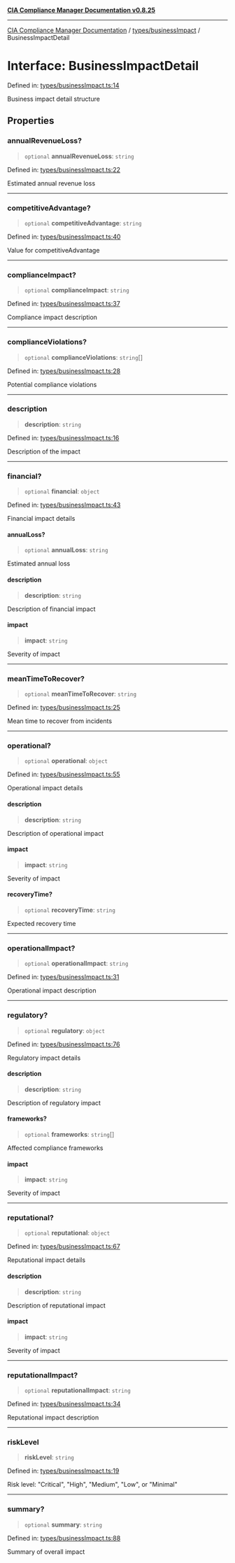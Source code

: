 [**CIA Compliance Manager Documentation v0.8.25**](../../../README.md)

***

[CIA Compliance Manager Documentation](../../../modules.md) / [types/businessImpact](../README.md) / BusinessImpactDetail

# Interface: BusinessImpactDetail

Defined in: [types/businessImpact.ts:14](https://github.com/Hack23/cia-compliance-manager/blob/b7816746b3b7f5e02cb18303af9cc6696a8caef9/src/types/businessImpact.ts#L14)

Business impact detail structure

## Properties

### annualRevenueLoss?

> `optional` **annualRevenueLoss**: `string`

Defined in: [types/businessImpact.ts:22](https://github.com/Hack23/cia-compliance-manager/blob/b7816746b3b7f5e02cb18303af9cc6696a8caef9/src/types/businessImpact.ts#L22)

Estimated annual revenue loss

***

### competitiveAdvantage?

> `optional` **competitiveAdvantage**: `string`

Defined in: [types/businessImpact.ts:40](https://github.com/Hack23/cia-compliance-manager/blob/b7816746b3b7f5e02cb18303af9cc6696a8caef9/src/types/businessImpact.ts#L40)

Value for competitiveAdvantage

***

### complianceImpact?

> `optional` **complianceImpact**: `string`

Defined in: [types/businessImpact.ts:37](https://github.com/Hack23/cia-compliance-manager/blob/b7816746b3b7f5e02cb18303af9cc6696a8caef9/src/types/businessImpact.ts#L37)

Compliance impact description

***

### complianceViolations?

> `optional` **complianceViolations**: `string`[]

Defined in: [types/businessImpact.ts:28](https://github.com/Hack23/cia-compliance-manager/blob/b7816746b3b7f5e02cb18303af9cc6696a8caef9/src/types/businessImpact.ts#L28)

Potential compliance violations

***

### description

> **description**: `string`

Defined in: [types/businessImpact.ts:16](https://github.com/Hack23/cia-compliance-manager/blob/b7816746b3b7f5e02cb18303af9cc6696a8caef9/src/types/businessImpact.ts#L16)

Description of the impact

***

### financial?

> `optional` **financial**: `object`

Defined in: [types/businessImpact.ts:43](https://github.com/Hack23/cia-compliance-manager/blob/b7816746b3b7f5e02cb18303af9cc6696a8caef9/src/types/businessImpact.ts#L43)

Financial impact details

#### annualLoss?

> `optional` **annualLoss**: `string`

Estimated annual loss

#### description

> **description**: `string`

Description of financial impact

#### impact

> **impact**: `string`

Severity of impact

***

### meanTimeToRecover?

> `optional` **meanTimeToRecover**: `string`

Defined in: [types/businessImpact.ts:25](https://github.com/Hack23/cia-compliance-manager/blob/b7816746b3b7f5e02cb18303af9cc6696a8caef9/src/types/businessImpact.ts#L25)

Mean time to recover from incidents

***

### operational?

> `optional` **operational**: `object`

Defined in: [types/businessImpact.ts:55](https://github.com/Hack23/cia-compliance-manager/blob/b7816746b3b7f5e02cb18303af9cc6696a8caef9/src/types/businessImpact.ts#L55)

Operational impact details

#### description

> **description**: `string`

Description of operational impact

#### impact

> **impact**: `string`

Severity of impact

#### recoveryTime?

> `optional` **recoveryTime**: `string`

Expected recovery time

***

### operationalImpact?

> `optional` **operationalImpact**: `string`

Defined in: [types/businessImpact.ts:31](https://github.com/Hack23/cia-compliance-manager/blob/b7816746b3b7f5e02cb18303af9cc6696a8caef9/src/types/businessImpact.ts#L31)

Operational impact description

***

### regulatory?

> `optional` **regulatory**: `object`

Defined in: [types/businessImpact.ts:76](https://github.com/Hack23/cia-compliance-manager/blob/b7816746b3b7f5e02cb18303af9cc6696a8caef9/src/types/businessImpact.ts#L76)

Regulatory impact details

#### description

> **description**: `string`

Description of regulatory impact

#### frameworks?

> `optional` **frameworks**: `string`[]

Affected compliance frameworks

#### impact

> **impact**: `string`

Severity of impact

***

### reputational?

> `optional` **reputational**: `object`

Defined in: [types/businessImpact.ts:67](https://github.com/Hack23/cia-compliance-manager/blob/b7816746b3b7f5e02cb18303af9cc6696a8caef9/src/types/businessImpact.ts#L67)

Reputational impact details

#### description

> **description**: `string`

Description of reputational impact

#### impact

> **impact**: `string`

Severity of impact

***

### reputationalImpact?

> `optional` **reputationalImpact**: `string`

Defined in: [types/businessImpact.ts:34](https://github.com/Hack23/cia-compliance-manager/blob/b7816746b3b7f5e02cb18303af9cc6696a8caef9/src/types/businessImpact.ts#L34)

Reputational impact description

***

### riskLevel

> **riskLevel**: `string`

Defined in: [types/businessImpact.ts:19](https://github.com/Hack23/cia-compliance-manager/blob/b7816746b3b7f5e02cb18303af9cc6696a8caef9/src/types/businessImpact.ts#L19)

Risk level: "Critical", "High", "Medium", "Low", or "Minimal"

***

### summary?

> `optional` **summary**: `string`

Defined in: [types/businessImpact.ts:88](https://github.com/Hack23/cia-compliance-manager/blob/b7816746b3b7f5e02cb18303af9cc6696a8caef9/src/types/businessImpact.ts#L88)

Summary of overall impact
